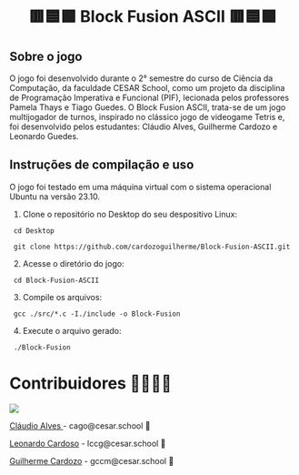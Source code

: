 <h1 align="center">🟥🟦🟩 Block Fusion ASCII 🟥🟦🟩</h1>


## Sobre o jogo
O jogo foi desenvolvido durante o 2° semestre do curso de Ciência da Computação, da faculdade CESAR School, como um projeto da disciplina de Programação Imperativa e Funcional (PIF), lecionada pelos professores Pamela Thays e Tiago Guedes. O Block Fusion ASCII, trata-se de um jogo multijogador de turnos, inspirado no clássico jogo de videogame Tetris e, foi desenvolvido pelos estudantes: Cláudio Alves, Guilherme Cardozo e Leonardo Guedes.


## Instruções de compilação e uso
O jogo foi testado em uma máquina virtual com o sistema operacional Ubuntu na versão 23.10.

1. Clone o repositório no Desktop do seu despositivo Linux:
  ```
   cd Desktop
  ```
  ```
   git clone https://github.com/cardozoguilherme/Block-Fusion-ASCII.git
  ```

2. Acesse o diretório do jogo:
  ```
   cd Block-Fusion-ASCII
  ```

3. Compile os arquivos:
  ```
   gcc ./src/*.c -I./include -o Block-Fusion
  ```
4. Execute o arquivo gerado:
  ```
   ./Block-Fusion
  ```

# Contribuidores 👨‍👩‍👧‍👦
<a href="https://github.com/cardozoguilherme/Block-Fusion-ASCII.git">
  <img src="https://contrib.rocks/image?repo=cardozoguilherme/Block-Fusion-ASCII" />
</a>
<p><a href="https://github.com/claudioavgo">Cláudio Alves </a> - cago@cesar.school 📩</p>
<p><a href="https://github.com/leooghub">Leonardo Cardoso</a> - lccg@cesar.school 📩</p> 
<p><a href="https://github.com/cardozoguilherme">Guilherme Cardozo</a> - gccm@cesar.school 📩</p>




